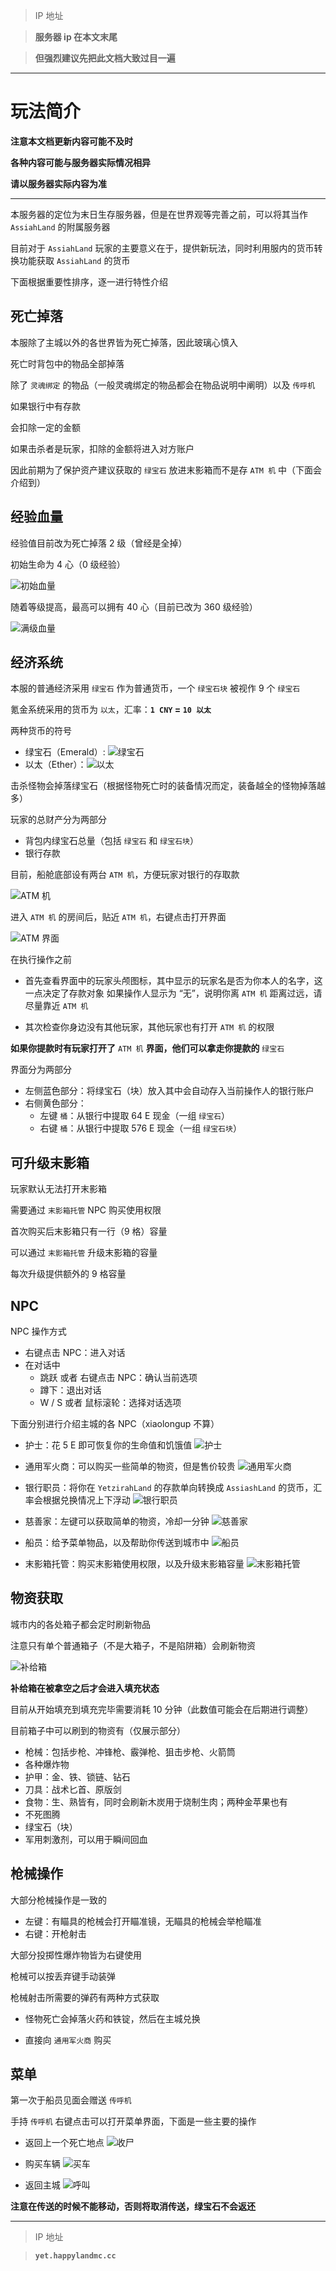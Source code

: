 > IP 地址

> **服务器 ip 在本文末尾**

> **但强烈建议先把此文档大致过目一遍**

---

# 玩法简介

**注意本文档更新内容可能不及时**

**各种内容可能与服务器实际情况相异**

**请以服务器实际内容为准**

---

本服务器的定位为末日生存服务器，但是在世界观等完善之前，可以将其当作 `AssiahLand` 的附属服务器

目前对于 `AssiahLand` 玩家的主要意义在于，提供新玩法，同时利用服内的货币转换功能获取 `AssiahLand` 的货币

下面根据重要性排序，逐一进行特性介绍

## 死亡掉落

本服除了主城以外的各世界皆为死亡掉落，因此玻璃心慎入

死亡时背包中的物品全部掉落

除了 `灵魂绑定` 的物品（一般灵魂绑定的物品都会在物品说明中阐明）以及 `传呼机`

如果银行中有存款

会扣除一定的金额

如果击杀者是玩家，扣除的金额将进入对方账户

因此前期为了保护资产建议获取的 `绿宝石` 放进末影箱而不是存 `ATM 机` 中（下面会介绍到）

## 经验血量

经验值目前改为死亡掉落 2 级（曾经是全掉）

初始生命为 4 心（0 级经验）

![初始血量](assets/level_0.png)

随着等级提高，最高可以拥有 40 心（目前已改为 360 级经验）

![满级血量](assets/level_180.png)

## 经济系统

本服的普通经济采用 `绿宝石` 作为普通货币，一个 `绿宝石块` 被视作 9 个 `绿宝石`

氪金系统采用的货币为 `以太`，汇率：**`1 CNY` = `10 以太`**

两种货币的符号

- 绿宝石（Emerald）: ![绿宝石](assets/currency_emerald.png)
- 以太（Ether）：![以太](assets/currency_ether.png)

击杀怪物会掉落绿宝石（根据怪物死亡时的装备情况而定，装备越全的怪物掉落越多）

玩家的总财产分为两部分

- 背包内绿宝石总量（包括 `绿宝石` 和 `绿宝石块`）
- 银行存款

目前，船舱底部设有两台 `ATM 机`，方便玩家对银行的存取款

![ATM 机](assets/atm_outside.png)

进入 `ATM 机` 的房间后，贴近 `ATM 机`，右键点击打开界面

![ATM 界面](assets/atm_gui.png)

在执行操作之前

- 首先查看界面中的玩家头颅图标，其中显示的玩家名是否为你本人的名字，这一点决定了存款对象
  如果操作人显示为 “无”，说明你离 `ATM 机` 距离过远，请尽量靠近 `ATM 机`

- 其次检查你身边没有其他玩家，其他玩家也有打开 `ATM 机` 的权限

**如果你提款时有玩家打开了** `ATM 机` **界面，他们可以拿走你提款的** `绿宝石`

界面分为两部分

- 左侧蓝色部分：将绿宝石（块）放入其中会自动存入当前操作人的银行账户
- 右侧黄色部分：
  - 左键 `桶`：从银行中提取 64 E 现金（一组 `绿宝石`）
  - 右键 `桶`：从银行中提取 576 E 现金（一组 `绿宝石块`）

## 可升级末影箱

玩家默认无法打开末影箱

需要通过 `末影箱托管` NPC 购买使用权限

首次购买后末影箱只有一行（9 格）容量

可以通过 `末影箱托管` 升级末影箱的容量

每次升级提供额外的 9 格容量

## NPC

NPC 操作方式

- 右键点击 NPC：进入对话
- 在对话中
  - 跳跃 或者 右键点击 NPC：确认当前选项
  - 蹲下：退出对话
  - W / S 或者 鼠标滚轮：选择对话选项

下面分别进行介绍主城的各 NPC（xiaolongup 不算）

- 护士：花 5 E 即可恢复你的生命值和饥饿值
    ![护士](assets/npc_nurse.png)

- 通用军火商：可以购买一些简单的物资，但是售价较贵
    ![通用军火商](assets/npc_weapon_seller.png)

- 银行职员：将你在 `YetzirahLand` 的存款单向转换成 `AssiashLand` 的货币，汇率会根据兑换情况上下浮动
    ![银行职员](assets/npc_banker.png)

- 慈善家：左键可以获取简单的物资，冷却一分钟
    ![慈善家](assets/npc_donator.png)

- 船员：给予菜单物品，以及帮助你传送到城市中
    ![船员](assets/npc_sailor.png)

- 末影箱托管：购买末影箱使用权限，以及升级末影箱容量
    ![末影箱托管](assets/npc_ender.png)

## 物资获取

城市内的各处箱子都会定时刷新物品

注意只有单个普通箱子（不是大箱子，不是陷阱箱）会刷新物资

![补给箱](assets/supply_chest.png)

**补给箱在被拿空之后才会进入填充状态**

目前从开始填充到填充完毕需要消耗 10 分钟（此数值可能会在后期进行调整）

目前箱子中可以刷到的物资有（仅展示部分）

- 枪械：包括步枪、冲锋枪、霰弹枪、狙击步枪、火箭筒
- 各种爆炸物
- 护甲：金、铁、锁链、钻石
- 刀具：战术匕首、原版剑
- 食物：生、熟皆有，同时会刷新木炭用于烧制生肉；两种金苹果也有
- 不死图腾
- 绿宝石（块）
- 军用刺激剂，可以用于瞬间回血

## 枪械操作

大部分枪械操作是一致的

- 左键：有瞄具的枪械会打开瞄准镜，无瞄具的枪械会举枪瞄准
- 右键：开枪射击

大部分投掷性爆炸物皆为右键使用

枪械可以按丢弃键手动装弹

枪械射击所需要的弹药有两种方式获取

- 怪物死亡会掉落火药和铁锭，然后在主城兑换

- 直接向 `通用军火商` 购买

## 菜单

第一次于船员见面会赠送 `传呼机`

手持 `传呼机` 右键点击可以打开菜单界面，下面是一些主要的操作

- 返回上一个死亡地点
    ![收尸](assets/menu_back.png)

- 购买车辆
    ![买车](assets/menu_car.png)

- 返回主城
    ![呼叫](assets/menu_spawn.png)

**注意在传送的时候不能移动，否则将取消传送，绿宝石不会返还**

--- 

> IP 地址

> **`yet.happylandmc.cc`**
